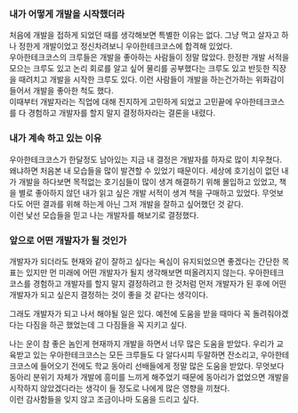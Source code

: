 ### 내가 어떻게 개발을 시작했더라
처음에 개발을 접하게 되었던 때를 생각해보면 특별한 이유는 없다.
그냥 먹고 살자고 하나 정한게 개발이었고 정신차려보니 우아한테크코스에 합격해 있었다. <br/>
우아한테크코스의 크루들은 개발을 좋아하는 사람들이 정말 많았다. 
한정판 개발 서적을 모으는 크루도 있고 논리 회로를 알고 싶어 물리를 공부했다는 크루도 있고 반듯한 직장을 때려치고 개발을 시작한 크루도 있다. 
이런 사람들이 개발을 하는건가하는 위화감이 들어서 개발을 좋아한 척도 했다. <br/>
이때부터 개발자라는 직업에 대해 진지하게 고민하게 되었고 고민끝에 우아한테크코스를 다 경험하고 개발자를 할지 말지 결정하자라는 결론을 내렸다.

### 내가 계속 하고 있는 이유
우아한테크코스가 한달정도 남아있는 지금 내 결정은 개발자를 하자로 많이 치우쳤다. <br/>
왜냐하면 처음본 내 모습들을 많이 발견할 수 있었기 때문이다.
세상에 호기심이 없던 내가 개발을 하다보면 목적없는 호기심들이 많이 생겨 해결하기 위해 몰입하고 있었고, 
책을 별로 좋아하지 않던 내가 읽고 싶은 개발 서적이 생겨 책을 구매하고 있었다.
무엇보다도 어떤 결과를 위해 하는게 아닌 그저 개발을 잘하고 싶어했던 것 같다. <br/>
이런 낯선 모습들을 믿고 나는 개발자를 해보기로 결정했다.

### 앞으로 어떤 개발자가 될 것인가
개발자가 되더라도 현재와 같이 잘하고 싶다는 욕심이 유지되었으면 좋겠다는 간단한 목표는 있지만 먼 미래에 어떤 개발자가 될지 생각해보면 떠올려지지 않는다.
우아한테크코스를 경험하고 개발자를 할지 말지 결정하려고 한 것처럼 먼저 개발자가 된 후에 어떤 개발자가 되고 싶은지 결정하는 것이 좋을 것 같다는 생각이다.<br/>

그래도 개발자가 되고 나서 해야될 일은 있다.
예전에 도움을 받을 때마다 꼭 돌려줘야겠다는 다짐을 하곤 했었는데 그 다짐들을 꼭 지키고 싶다.

나는 운이 참 좋은 놈인게 현재까지 개발을 하면서 너무 많은 도움을 받았다.
우리가 교육받고 있는 우아한테크코스는 모든 크루들도 다 알다시피 두말하면 잔소리고, 우아한테크코스에 들어오기 전에도 학교 동아리 선배들에게 정말 많은 도움을 받았다.
무엇보다 동아리 분위기 자체가 개발에 흥미를 느끼게 해주었기 때문에 동아리가 없었으면 개발을 시작하지 않았겠다라는 생각이 들 정도로 나에게 많은 영향을 끼쳤다.<br/>
이런 감사함들을 잊지 않고 조금이나마 도움을 드리고 싶다.
